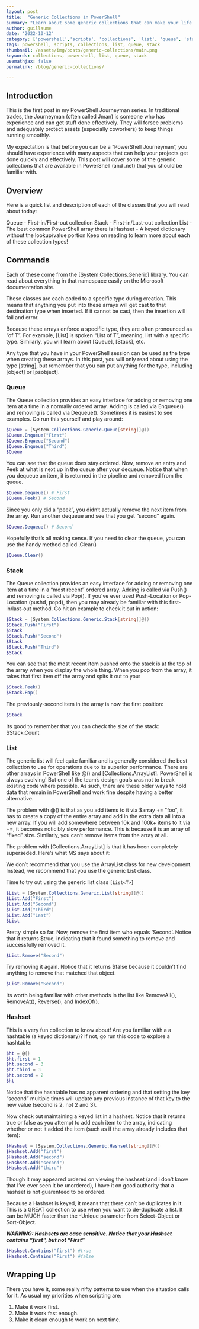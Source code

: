```yaml
---
layout: post
title:  "Generic Collections in PowerShell"
summary: "Learn about some generic collections that can make your life much easier"
author: guillaume
date: '2022-10-12'
category: ['powershell','scripts', 'collections', 'list', 'queue', 'stack']
tags: powershell, scripts, collections, list, queue, stack
thumbnail: /assets/img/posts/generic-collections/main.png
keywords: collections, powershell, list, queue, stack
usemathjax: false
permalink: /blog/generic-collections/

---
```


## Introduction
This is the first post in my PowerShell Journeyman series. In traditional trades, the Journeyman (often called Jman) is someone who has experience and can get stuff done effectively. They will forsee problems and adequately protect assets (especially coworkers) to keep things running smoothly.

My expectation is that before you can be a “PowerShell Journeyman”, you should have experience with many aspects that can help your projects get done quickly and effectively. This post will cover some of the generic collections that are available in PowerShell (and .net) that you should be familiar with.

## Overview
Here is a quick list and description of each of the classes that you will read about today:

Queue - First-in/First-out collection
Stack - First-in/Last-out collection
List - The best common PowerShell array there is
Hashset - A keyed dictionary without the lookup/value portion
Keep on reading to learn more about each of these collection types!

## Commands

Each of these come from the [System.Collections.Generic] library. You can read about everything in that namespace easily on the Microsoft documentation site.

These classes are each coded to a specific type during creation. This means that anything you put into these arrays will get cast to that destination type when inserted. If it cannot be cast, then the insertion will fail and error.

Because these arrays enforce a specific type, they are often pronounced as “of T”. For example, [List<T>] is spoken “List of T”, meaning, list with a specific type. Similarly, you will learn about [Queue<T>], [Stack<T>], etc.

Any type that you have in your PowerShell session can be used as the type when creating these arrays. In this post, you will only read about using the type [string], but remember that you can put anything for the type, including [object] or [psobject].

### Queue
The Queue collection provides an easy interface for adding or removing one item at a time in a normally ordered array. Adding is called via Enqueue() and removing is called via Dequeue(). Sometimes it is easiest to see examples. Go run this yourself and play around:

```powershell
$Queue = [System.Collections.Generic.Queue[string]]@()
$Queue.Enqueue("First")
$Queue.Enqueue("Second")
$Queue.Enqueue("Third")
$Queue
```

You can see that the queue does stay ordered. Now, remove an entry and Peek at what is next up in the queue after your dequeue. Notice that when you dequeue an item, it is returned in the pipeline and removed from the queue.

```powershell
$Queue.Dequeue() # First
$Queue.Peek() # Second
```

Since you only did a “peek”, you didn’t actually remove the next item from the array. Run another dequeue and see that you get “second” again.

```powershell
$Queue.Dequeue() # Second
```

Hopefully that’s all making sense. If you need to clear the queue, you can use the handy method called .Clear()

```powershell
$Queue.Clear()
```

### Stack

The Queue collection provides an easy interface for adding or removing one item at a time in a “most recent” ordered array. Adding is called via Push() and removing is called via Pop(). If you’ve ever used Push-Location or Pop-Location (pushd, popd), then you may already be familiar with this first-in/last-out method. Go hit an example to check it out in action:

```powershell
$Stack = [System.Collections.Generic.Stack[string]]@()
$Stack.Push("First")
$Stack
$Stack.Push("Second")
$Stack
$Stack.Push("Third")
$Stack
```

You can see that the most recent item pushed onto the stack is at the top of the array when you display the whole thing. When you pop from the array, it takes that first item off the array and spits it out to you:

```powershell
$Stack.Peek()
$Stack.Pop()
```

The previously-second item in the array is now the first position:

```powershell
$Stack
```

Its good to remember that you can check the size of the stack: $Stack.Count

### List

The generic list will feel quite familiar and is generally considered the best collection to use for operations due to its superior performance. There are other arrays in PowerShell like @() and [Collections.ArrayList]. PowerShell is always evolving! But one of the team’s design goals was not to break existing code where possible. As such, there are these older ways to hold data that remain in PowerShell and work fine despite having a better alternative.

The problem with @() is that as you add items to it via $array += "foo", it has to create a copy of the entire array and add in the extra data all into a new array. If you will add somewhere between 10k and 100k+ items to it via +=, it becomes noticibly slow performance. This is because it is an array of “fixed” size. Similarly, you can’t remove items from the array at all.

The problem with [Collections.ArrayList] is that it has been completely superseded. Here’s what MS says about it:

We don’t recommend that you use the ArrayList class for new development. Instead, we recommend that you use the generic List class.

Time to try out using the generic list class ```[List<T>]```

```powershell
$List = [System.Collections.Generic.List[string]]@()
$List.Add("First")
$List.Add("Second")
$List.Add("Third")
$List.Add("Last")
$List
```

Pretty simple so far. Now, remove the first item who equals ‘Second’. Notice that it returns $true, indicating that it found something to remove and successfully removed it.

```powershell
$List.Remove("Second")
```

Try removing it again. Notice that it returns $false because it couldn’t find anything to remove that matched that object.

```powershell
$List.Remove("Second")
```

Its worth being familiar with other methods in the list like RemoveAll(), RemoveAt(), Reverse(), and IndexOf().

### Hashset
This is a very fun collection to know about! Are you familiar with a a hashtable (a keyed dictionary)? If not, go run this code to explore a hashtable:

```powershell
$ht = @{}
$ht.first = 1
$ht.second = 3
$ht.third = 3
$ht.second = 2
$ht
```

Notice that the hashtable has no apparent ordering and that setting the key “second” multiple times will update any previous instance of that key to the new value (second is 2, not 2 and 3).

Now check out maintaining a keyed list in a hashset. Notice that it returns true or false as you attempt to add each item to the array, indicating whether or not it added the item (such as if the array already includes that item):

```powershell
$Hashset = [System.Collections.Generic.Hashset[string]]@()
$Hashset.Add("first")
$Hashset.Add("second")
$Hashset.Add("second")
$Hashset.Add("third")
```

Though it may appeared ordered on viewing the hashset (and i don’t know that I’ve ever seen it be unordered), I have it on good authority that a hashset is not guarenteed to be ordered.

Because a Hashset is keyed, it means that there can’t be duplicates in it. This is a GREAT collection to use when you want to de-duplicate a list. It can be MUCH faster than the -Unique parameter from Select-Object or Sort-Object.

***WARNING: Hashsets are case sensitive. Notice that your Hashset contains “first”, but not “First”***

```powershell
$Hashset.Contains("first") #true
$Hashset.Contains("First") #false
```

## Wrapping Up
There you have it, some really nifty patterns to use when the situation calls for it. As usual my priorities when scripting are:

1. Make it work first.
1. Make it work fast enough.
1. Make it clean enough to work on next time.